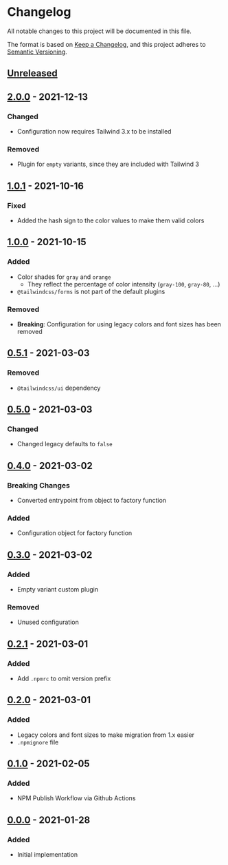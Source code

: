 # Changelog
All notable changes to this project will be documented in this file.

The format is based on [Keep a Changelog](https://keepachangelog.com/en/1.0.0/),
and this project adheres to [Semantic Versioning](https://semver.org/spec/v2.0.0.html).

## [Unreleased]

## [2.0.0] - 2021-12-13
### Changed
- Configuration now requires Tailwind 3.x to be installed

### Removed
- Plugin for `empty` variants, since they are included with Tailwind 3

## [1.0.1] - 2021-10-16
### Fixed
- Added the hash sign to the color values to make them valid colors

## [1.0.0] - 2021-10-15
### Added
- Color shades for `gray` and `orange`
  - They reflect the percentage of color intensity (`gray-100`, `gray-80`, ...)
- `@tailwindcss/forms` is not part of the default plugins

### Removed
- **Breaking**: Configuration for using legacy colors and font sizes has been removed

## [0.5.1] - 2021-03-03
### Removed
- `@tailwindcss/ui` dependency

## [0.5.0] - 2021-03-03
### Changed
- Changed legacy defaults to `false`

## [0.4.0] - 2021-03-02
### Breaking Changes
- Converted entrypoint from object to factory function

### Added
- Configuration object for factory function

## [0.3.0] - 2021-03-02
### Added
- Empty variant custom plugin

### Removed
- Unused configuration

## [0.2.1] - 2021-03-01
### Added
- Add `.npmrc` to omit version prefix

## [0.2.0] - 2021-03-01
### Added
- Legacy colors and font sizes to make migration from 1.x easier
- `.npmignore` file

## [0.1.0] - 2021-02-05
### Added
- NPM Publish Workflow via Github Actions

## [0.0.0] - 2021-01-28
### Added
- Initial implementation

[Unreleased]: https://github.com/kellerkinderDE/eslint-config/compare/2.0.0...HEAD
[2.0.0]: https://github.com/kellerkinderDE/eslint-config/compare/1.0.1...2.0.0
[1.0.1]: https://github.com/kellerkinderDE/eslint-config/compare/1.0.0...1.0.1
[1.0.0]: https://github.com/kellerkinderDE/eslint-config/compare/0.5.1...1.0.0
[0.5.1]: https://github.com/kellerkinderDE/eslint-config/compare/0.5.0...0.5.1
[0.5.0]: https://github.com/kellerkinderDE/eslint-config/compare/0.4.0...0.5.0
[0.4.0]: https://github.com/kellerkinderDE/eslint-config/compare/0.3.0...0.4.0
[0.3.0]: https://github.com/kellerkinderDE/eslint-config/compare/0.2.1...0.3.0
[0.2.1]: https://github.com/kellerkinderDE/eslint-config/compare/v0.2.0...0.2.1
[0.2.0]: https://github.com/kellerkinderDE/eslint-config/compare/v0.1.0...v0.2.0
[0.1.0]: https://github.com/kellerkinderDE/eslint-config/compare/v0.0.0...v0.1.0
[0.0.0]: https://github.com/kellerkinderDE/tailwind-config/releases/tag/v0.0.0

